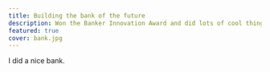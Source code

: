 ```yaml
---
title: Building the bank of the future
description: Won the Banker Innovation Award and did lots of cool things.
featured: true
cover: bank.jpg
---
```


I did a nice bank.
